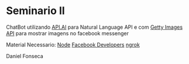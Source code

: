 # Seminario II

ChatBot utilizando [API.AI](https://api.ai/) para Natural Language API e com [Getty Images API](http://developers.gettyimages.com/pt/) para mostrar imagens no facebook messenger

Material Necessario:
[Node](https://nodejs.org/)
[Facebook Developers](https://developers.facebook.com)
[ngrok](https://ngrok.com/)

Daniel Fonseca